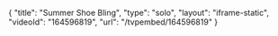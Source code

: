 {
    "title": "Summer Shoe Bling",
    "type": "solo",
    "layout": "iframe-static",
    "videoId": "164596819",
    "url": "\/tvpembed\/164596819"
}
